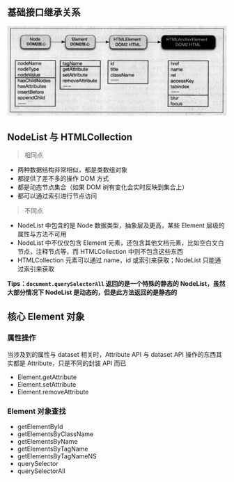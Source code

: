 ## 基础接口继承关系

<img src="../../../img/DOM接口继承关系.png">

## NodeList 与 HTMLCollection

> 相同点

- 两种数据结构非常相似，都是类数组对象
- 都提供了差不多的操作 DOM 方式
- 都是动态节点集合（如果 DOM 树有变化会实时反映到集合上）
- 都可以通过索引进行节点访问

> 不同点

- NodeList 中包含的是 Node 数据类型，抽象层及更高，某些 Element 层级的属性与方法不可用
- NodeList 中不仅仅包含 Element 元素，还包含其他文档元素，比如空白文白节点，注释节点等，而 HTMLCollection 中则不包含这些东西
- HTMLCollection 元素可以通过 name，id 或索引来获取；NodeList 只能通过索引来获取

**Tips：`document.querySelectorAll` 返回的是一个特殊的静态的 NodeList，虽然大部分情况下 NodeList 是动态的，但是此方法返回的是静态的**

## 核心 Element 对象

### 属性操作

当涉及到的属性与 dataset 相关时，Attribute API 与 dataset API 操作的东西其实都是 Attribute，只是不同的封装 API 而已

- Element.getAttribute
- Element.setAttribute
- Element.removeAttribute

### Element 对象查找

- getElementById
- getElementsByClassName
- getElementsByName
- getElementsByTagName
- getElementsByTagNameNS
- querySelector
- querySelectorAll
